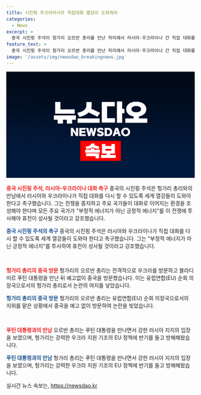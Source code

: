 ```yaml
---
title: 시진핑 우크라러시아 직접대화 열강이 도와줘야
categories:
  - News
excerpt: >
  중국 시진핑 주석이 헝가리 오르반 총리를 만난 자리에서 러시아-우크라이나 간 직접 대화를 촉구하며 세계 열강들이 조정 역할을 해야 한다고 밝혔다. 시 주석은 전쟁을 중지하고 대화로 이어지는 환경을 조성해야 한다며 긍정적 에너지를 투사하면 휴전이 성사될 것이라고 강조했다. 이에 앞서 오르반 총리는 유럽연합 대통령을 맡은 헝가리로서 중국과 러시아와의 밀접한 관계를 유지하며, 중국의 평화안을 칭찬했다. 이에 대한 EU 회원국들의 비난이 커졌다.
feature_text: >
  중국 시진핑 주석이 헝가리 오르반 총리를 만난 자리에서 러시아-우크라이나 간 직접 대화를 촉구하며 세계 열강들이 조정 역할을 해야 한다고 밝혔다. 시 주석은 전쟁을 중지하고 대화로 이어지는 환경을 조성해야 한다며 긍정적 에너지를 투사하면 휴전이 성사될 것이라고 강조했다. 이에 앞서 오르반 총리는 유럽연합 대통령을 맡은 헝가리로서 중국과 러시아와의 밀접한 관계를 유지하며, 중국의 평화안을 칭찬했다. 이에 대한 EU 회원국들의 비난이 커졌다.
image: '/assets/img/newsdao_breakingnews.jpg'
---
```


<p><img src="/assets/img/newsdao_breakingnews.jpg" alt="ontimetimes 속보" /></p>

<p><b><span style="color: #ee2323;">중국 시진핑 주석, 러시아-우크라이나 대화 촉구</span></b>
중국의 시진핑 주석은 헝가리 총리와의 만남에서 러시아와 우크라이나가 직접 대화를 다시 할 수 있도록 세계 열강들이 도와야 한다고 촉구했습니다. 그는 전쟁을 중지하고 주요 국가들이 대화로 이어지는 환경을 조성해야 한다며 모든 주요 국가가 "부정적 에너지가 아닌 긍정적 에너지"를 이 전쟁에 투사해야 휴전이 성사될 것이라고 강조했습니다.</p>

<p><b><span style="color: #1a5490;">중국 시진핑 주석의 촉구</span></b>
중국의 시진핑 주석은 러시아와 우크라이나가 직접 대화를 다시 할 수 있도록 세계 열강들이 도와야 한다고 촉구했습니다. 그는 "부정적 에너지가 아닌 긍정적 에너지"를 투사하여 휴전이 성사될 것이라고 강조했습니다.</p>

<p data-ke-size="size16">&nbsp;</p>

<p><b><span style="color: #ee2323;">헝가리 총리의 중국 방문</span></b>
헝가리의 오르반 총리는 전격적으로 우크라를 방문하고 블라디미르 푸틴 대통령을 만난 뒤 예고없이 중국을 방문했습니다. 이는 유럽연합(EU) 순회 의장국으로서의 헝가리 총리로서 논란의 여지를 낳았습니다.</p>

<p><b><span style="color: #1a5490;">헝가리 총리의 중국 방문</span></b>
헝가리의 오르반 총리는 유럽연합(EU) 순회 의장국으로서의 지위를 맡은 상황에서 중국을 예고 없이 방문하여 논란을 빚었습니다.</p>

<p data-ke-size="size16">&nbsp;</p>

<p><b><span style="color: #ee2323;">푸틴 대통령과의 만남</span></b>
오르반 총리는 푸틴 대통령을 만나면서 강한 러시아 지지의 입장을 보였으며, 헝가리는 강력한 우크라 지원 기조의 EU 정책에 반기를 들고 방해해왔습니다.</p>

<p><b><span style="color: #1a5490;">푸틴 대통령과의 만남</span></b>
헝가리 총리는 푸틴 대통령을 만나면서 강한 러시아 지지의 입장을 보였으며, 헝가리는 강력한 우크라 지원 기조의 EU 정책에 반기를 들고 방해해왔습니다.</p>
실시간 뉴스 속보는, <a href="https://newsdao.kr" rel="dofollow">https://newsdao.kr</a>


